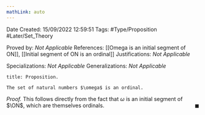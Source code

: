 ```yaml
---
mathLink: auto
---
```


<div class="topSpace"></div>

Date Created: 15/09/2022 12:59:51
Tags: #Type/Proposition #Later/Set_Theory

Proved by: _Not Applicable_
References: [[Omega is an initial segment of ON]], [[Initial segment of ON is an ordinal]]
Justifications: _Not Applicable_

Specializations: _Not Applicable_
Generalizations: _Not Applicable_

``` ad-Proposition
title: Proposition.

The set of natural numbers $\omega$ is an ordinal.

```

<i>Proof.</i> This follows directly from the fact that $\omega$ is an initial segment of $\ON$, which are themselves ordinals.<span style="float:right;">$\blacksquare$</span>
